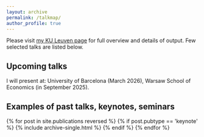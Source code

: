 ```yaml
---
layout: archive
permalink: /talkmap/
author_profile: true
---
```


Please visit [my KU Leuven page](https://lirias.kuleuven.be/cv?Username=u0043788) for full overview and details of output. 
Few selected talks are listed below.

## Upcoming talks

I will present at: University of Barcelona (March 2026), Warsaw School of Economics (in September 2025).

## Examples of past talks, keynotes, seminars

{% for post in site.publications reversed %}
  {% if post.pubtype == 'keynote' %}
      {% include archive-single.html %}
  {% endif %}
{% endfor %}

